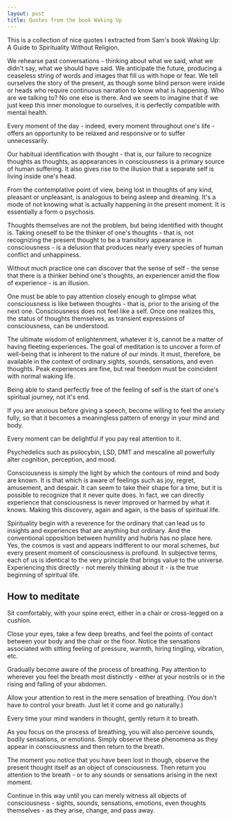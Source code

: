 ```yaml
---
layout: post
title: Quotes from the book Waking Up
---
```


This is a collection of nice quotes I extracted from Sam's book
Waking Up: A Guide to Spirituality Without Religion.

We rehearse past conversations - thinking about what we said, what
we didn't say, what we should have said. We anticipate the future,
producing a ceaseless string of words and images that fill us with
hope or fear. We tell ourselves the story of the present, as though
some blind person were inside or heads who require continuous
narration to know what is happening. Who are we talking to?
No one else is there. And we seem to imagine that if we just keep
this inner monologue to ourselves, it is perfectly compatible with
mental health.

Every moment of the day - indeed, every moment throughout one's
life - offers an opportunity to be relaxed and responsive or to
suffer unnecessarily.

Our habitual identification with thought - that is, our failure
to recognize thoughts as thoughts, as appearances in consciousness
is a primary source of human suffering. It also gives rise to
the illusion that a separate self is living inside one's head.

From the contemplative point of view, being lost in thoughts of
any kind, pleasant or unpleasant, is analogous to being asleep and
dreaming. It's a mode of not knowing what is actually happening in
the present moment. It is essentially a form o psychosis.

Thoughts themselves are not the problem, but being identified with
thought is. Taking oneself to be the thinker of one's thoughts -
that is, not recognizing the present thought to be a transitory
appearance in consciousness - is a delusion that produces nearly
every species of human conflict and unhappiness.

Without much practice one can discover that the sense of self -
the sense that there is a thinker behind one's thoughts, an
experiencer amid the flow of experience - is an illusion.

One must be able to pay attention closely enough to glimpse what
consciousness is like between thoughts - that is, prior to the
arising of the next one. Consciousness does not feel like a self.
Once one realizes this, the status of thoughts themselves, as
transient expressions of consciousness, can be understood.

The ultimate wisdom of enlightenment, whatever it is, cannot be a
matter of having fleeting experiences. The goal of meditation is
to uncover a form of well-being that is inherent to the nature of
our minds. It must, therefore, be available in the context of
ordinary sights, sounds, sensations, and even thoughts. Peak
experiences are fine, but real freedom must be coincident with
normal waking life.

Being able to stand perfectly free of the feeling of self is the
start of one's spiritual journey, not it's end.

If you are anxious before giving a speech, become willing to feel
the anxiety fully, so that it becomes a meaningless pattern of
energy in your mind and body.

Every moment can be delightful if you pay real attention to it.

Psychedelics such as psilocybin, LSD, DMT and mescaline all
powerfully alter cognition, perception, and mood.

Consciousness is simply the light by which the contours of mind
and body are known. It is that which is aware of feelings such as
joy, regret, amusement, and despair. It can seem to take their
shape for a time, but it is possible to recognize that it never
quite does. In fact, we can directly experience that consciousness
is never improved or harmed by what it knows. Making this
discovery, again and again, is the basis of spiritual life.

Spirituality begin with a reverence for the ordinary that can lead
us to insights and experiences that are anything but ordinary. And
the conventional opposition between humility and hubris has no
place here. Yes, the cosmos is vast and appears indifferent to our
moral schemes, but every present moment of consciousness is
profound. In subjective terms, each of us is identical to the very
principle that brings value to the universe. Experiencing this
directly - not merely thinking about it - is the true beginning of
spiritual life.

## How to meditate

Sit comfortably, with your spine erect, either in a chair or
cross-legged on a cushion.

Close your eyes, take a few deep breaths, and feel the points of
contact between your body and the chair or the floor. Notice the
sensations associated with sitting feeling of pressure, warmth, hiring
tingling, vibration, etc.

Gradually become aware of the process of breathing. Pay attention
to wherever you feel the breath most distinctly - either at your
nostrils or in the rising and falling of your abdomen.

Allow your attention to rest in the mere sensation of breathing.
(You don't have to control your breath. Just let it come and go
naturally.)

Every time your mind wanders in thought, gently return it to breath.

As you focus on the process of breathing, you will also perceive
sounds, bodily sensations, or emotions. Simply observe these
phenomena as they appear in consciousness and then return to the
breath.

The moment you notice that you have been lost in though, observe
the present thought itself as an object of consciousness. Then
return you attention to the breath - or to any sounds or
sensations arising in the next moment.

Continue in this way until you can merely witness all objects of
consciousness - sights, sounds, sensations, emotions, even
thoughts themselves  - as they arise, change, and pass away.


